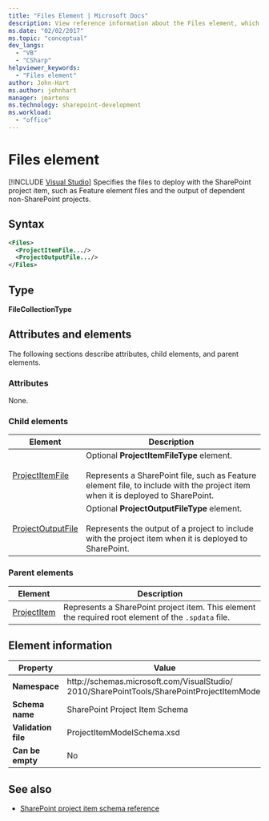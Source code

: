 ```yaml
---
title: "Files Element | Microsoft Docs"
description: View reference information about the Files element, which is an element in the SharePoint project item schema.
ms.date: "02/02/2017"
ms.topic: "conceptual"
dev_langs:
  - "VB"
  - "CSharp"
helpviewer_keywords:
  - "Files element"
author: John-Hart
ms.author: johnhart
manager: jmartens
ms.technology: sharepoint-development
ms.workload:
  - "office"
---
```

# Files element

 [!INCLUDE [Visual Studio](~/includes/applies-to-version/vs-windows-only.md)]
  Specifies the files to deploy with the SharePoint project item, such as Feature element files and the output of dependent non-SharePoint projects.

## Syntax

```xml
<Files>
  <ProjectItemFile.../>
  <ProjectOutputFile.../>
</Files>
```

## Type
 **FileCollectionType**

## Attributes and elements
 The following sections describe attributes, child elements, and parent elements.

### Attributes
 None.

### Child elements

|Element|Description|
|-------------|-----------------|
|[ProjectItemFile](../sharepoint/projectitemfile-element.md)|Optional **ProjectItemFileType** element.<br /><br /> Represents a SharePoint file, such as Feature element file, to include with the project item when it is deployed to SharePoint.|
|[ProjectOutputFile](../sharepoint/projectoutputfile-element.md)|Optional **ProjectOutputFileType** element.<br /><br /> Represents the output of a project to include with the project item when it is deployed to SharePoint.|

### Parent elements

|Element|Description|
|-------------|-----------------|
|[ProjectItem](../sharepoint/projectitem-element.md)|Represents a SharePoint project item. This element the required root element of the `.spdata` file.|

## Element information

|Property|Value|
|-|-|
|**Namespace**|http:\/\/schemas.microsoft.com/VisualStudio/<br>2010/SharePointTools/SharePointProjectItemModel|
|**Schema name**|SharePoint Project Item Schema|
|**Validation file**|ProjectItemModelSchema.xsd|
|**Can be empty**|No|

## See also
- [SharePoint project item schema reference](../sharepoint/sharepoint-project-item-schema-reference.md)
